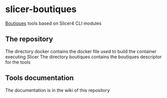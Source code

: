 # slicer-boutiques
[Boutiques](https://github.com/boutiques) tools based on Slicer4 CLI modules
## The repository

The directory docker contains the docker file used to build the container executing Slicer
The directory boutiques contains the boutiques descriptor for the tools

## Tools documentation

The documentation is in the wiki of this repository
